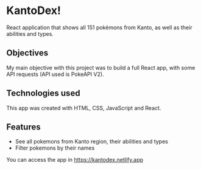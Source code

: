 # KantoDex!

React application that shows all 151 pokémons from Kanto, as well as their abilities and types.

## Objectives

My main objective with this project was to build a full React app, with some API requests (API used is PokeAPI V2).

## Technologies used

This app was created with HTML, CSS, JavaScript and React.

## Features

- See all pokemons from Kanto region, their abilities and types
- Filter pokemons by their names


You can access the app in https://kantodex.netlify.app
